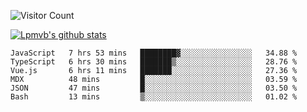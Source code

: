 ![Visitor Count](https://profile-counter.glitch.me/Lpmvb/count.svg)

[![Lpmvb's github stats](https://github-readme-stats.vercel.app/api?username=lpmvb&show_icons=true&title_color=fff&icon_color=79ff97&text_color=9f9f9f&bg_color=151515)](https://github.com/anuraghazra/github-readme-stats)

<!--
Here are some ideas to get you started:

- 🔭 I’m currently working on ...
- 🌱 I’m currently learning ...
- 👯 I’m looking to collaborate on ...
- 🤔 I’m looking for help with ...
- 💬 Ask me about ...
- 📫 How to reach me: ...
- 😄 Pronouns: ...
- ⚡ Fun fact: ...
-->

<!--START_SECTION:waka-->

```text
JavaScript   7 hrs 53 mins   ████████▓░░░░░░░░░░░░░░░░   34.88 %
TypeScript   6 hrs 30 mins   ███████▒░░░░░░░░░░░░░░░░░   28.76 %
Vue.js       6 hrs 11 mins   ███████░░░░░░░░░░░░░░░░░░   27.36 %
MDX          48 mins         █░░░░░░░░░░░░░░░░░░░░░░░░   03.59 %
JSON         47 mins         █░░░░░░░░░░░░░░░░░░░░░░░░   03.50 %
Bash         13 mins         ▒░░░░░░░░░░░░░░░░░░░░░░░░   01.02 %
```

<!--END_SECTION:waka-->
